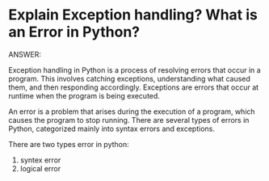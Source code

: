 # Explain Exception handling? What is an Error in Python?


ANSWER:

Exception handling in Python is a process of resolving errors that occur in a program. This involves catching exceptions, understanding what caused them, and then responding accordingly. Exceptions are errors that occur at runtime when the program is being executed.

An error is a problem that arises during the execution of a program, which causes the program to stop running. There are several types of errors in Python, categorized mainly into syntax errors and exceptions.

There are two types error in python:
1. syntex error
2. logical error

